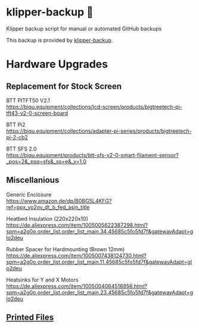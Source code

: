 # klipper-backup 💾 
Klipper backup script for manual or automated GitHub backups 

This backup is provided by [klipper-backup](https://github.com/Staubgeborener/klipper-backup).


# Hardware Upgrades

## Replacement for Stock Screen

BTT PITFT50 V2.1  
https://biqu.equipment/collections/lcd-screen/products/bigtreetech-pi-tft43-v2-0-screen-board

BTT Pi2  
https://biqu.equipment/collections/adapter-pi-series/products/bigtreetech-pi-2-cb2

BTT SFS 2.0  
https://biqu.equipment/products/btt-sfs-v2-0-smart-filament-sensor?_pos=2&_psq=sfs&_ss=e&_v=1.0

## Miscellanious

Generic Enclosure  
https://www.amazon.de/dp/B0BG5L4KFG?ref=ppx_yo2ov_dt_b_fed_asin_title

Heatbed Insulation (220x220x10)  
https://de.aliexpress.com/item/1005005622387298.html?spm=a2g0o.order_list.order_list_main.34.45685c5fo5fd7f&gatewayAdapt=glo2deu

Rubber Spacer for Hardmounting (Brown 12mm)  
https://de.aliexpress.com/item/1005007438124730.html?spm=a2g0o.order_list.order_list_main.11.45685c5fo5fd7f&gatewayAdapt=glo2deu

Heatsinks for Y and X Motors  
https://de.aliexpress.com/item/1005004064516856.html?spm=a2g0o.order_list.order_list_main.23.45685c5fo5fd7f&gatewayAdapt=glo2deu


## [Printed Files](https://www.printables.com/@JulsHg_262109/collections/1596245)
